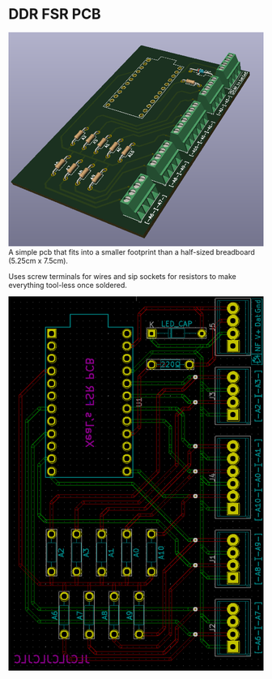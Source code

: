 DDR FSR PCB
===

![PCB](/images/3d.png)
A simple pcb that fits into a smaller footprint than a half-sized breadboard (5.25cm x 7.5cm).

Uses screw terminals for wires and sip sockets for resistors to make everything tool-less once soldered.


![PCB](/images/pcb.png)


